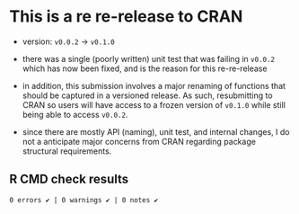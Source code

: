 
# This is a re re-release to CRAN

* version: `v0.0.2` -> `v0.1.0`

* there was a single (poorly written)
  unit test that was failing in `v0.0.2`
  which has now been fixed, and is the
  reason for this re-re-release

* in addition, this submission involves a
  major renaming of functions that should
  be captured in a versioned release.
  As such, resubmitting to CRAN so
  users will have access to a frozen
  version of `v0.1.0` while still being
  able to access `v0.0.2`.

* since there are mostly API (naming), unit test,
  and internal changes, I do not a
  anticipate major concerns from CRAN
  regarding package structural requirements.


## R CMD check results

```
0 errors ✔ | 0 warnings ✔ | 0 notes ✔
```

